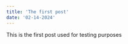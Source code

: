 ```yaml
---
title: 'The first post'
date: '02-14-2024'
---
```


This is the first post used for testing purposes